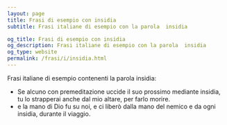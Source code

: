 ```yaml
---
layout: page
title: Frasi di esempio con insidia 
subtitle: Frasi italiane di esempio con la parola  insidia

og_title: Frasi di esempio con insidia 
og_description: Frasi italiane di esempio con la parola  insidia
og_type: website
permalink: /frasi/i/insidia.html
---
```


Frasi italiane di esempio contenenti la parola insidia:


- Se alcuno con premeditazione uccide il suo prossimo mediante insidia, tu lo strapperai anche dal mio altare, per farlo morire.
- e la mano di Dio fu su noi, e ci liberò dalla mano del nemico e da ogni insidia, durante il viaggio.
